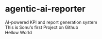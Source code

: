 # agentic-ai-reporter
AI-powered KPI and report generation system
<br>
This is Sonu's first Project on Github
<br>
Hellow World
